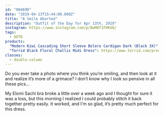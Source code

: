 ```yaml
---
id: "00469D"
date: "2019-04-13T15:44:00.000Z"
title: "A Smile Aborted"
description: "Outfit of the Day for Apr 13th, 2019"
instagram: https://www.instagram.com/p/BwM6f1FHKUQ/
tags:
  - OOTD
products:
  "Modern Kiwi Cascading Short Sleeve Bolero Cardigan Dark (Black 3X)": https://www.amazon.com/exec/obidos/ASIN/B074NCTPR2/curvyandtrans-20
  "Torrid Black Floral Challis Midi Dress": https://www.torrid.com/product/black-floral-challis-midi-dress/11650626.html
classes:
  - double-column
---
```

Do you ever take a photo where you think you’re smiling, and then look at it and realize it’s more of a grimace? I don’t know why I look so pensive in all these pics...

My Elomi Sachi bra broke a little over a week ago and I thought for sure it was a loss, but this morning I realized I could probably stitch it back together pretty easily. It worked, and I'm so glad, it’s pretty much perfect for this dress.
